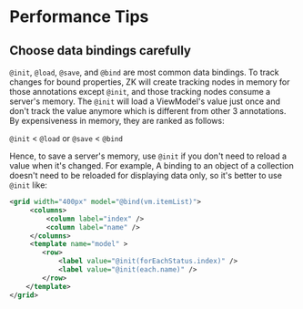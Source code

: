# Performance Tips

## Choose data bindings carefully

`@init`, `@load`, `@save`, and `@bind` are most common data bindings. To track changes for bound properties, ZK will create tracking nodes in memory for those annotations except `@init`, and those tracking nodes consume a server's memory. The `@init` will load a ViewModel's value just once and don't track the value anymore which is different from other 3 annotations. By expensiveness in memory, they are ranked as follows: 

`@init` < `@load` or `@save` < `@bind`

Hence, to save a server's memory, use `@init` if you don't need to reload a value when it's changed. For example, A binding to an object of a collection doesn't need to be reloaded for displaying data only, so it's better to use `@init` like:

```xml
<grid width="400px" model="@bind(vm.itemList)">
     <columns>
         <column label="index" />
         <column label="name" />
     </columns>
     <template name="model" >
        <row>
            <label value="@init(forEachStatus.index)" />
            <label value="@init(each.name)" />
        </row>
    </template>
</grid>

```


